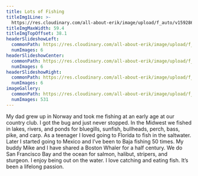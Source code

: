 ```yaml
---
title: Lots of Fishing
titleImg1Line: >-
  https://res.cloudinary.com/all-about-erik/image/upload/f_auto/v1592865592/Archives/07.%20Lots%20of%20Fishing/lots_of_fishing.png
titleImgMaxWidth: 59.4
titleImgTopOffset: 38.1
headerSlideshowLeft:
  commonPath: https://res.cloudinary.com/all-about-erik/image/upload/f_auto/v1592865606/Archives/07.%20Lots%20of%20Fishing/header-slideshows/1.%20left/lots-of-fishing_slideshow-left_
  numImages: 6
headerSlideshowCenter:
  commonPath: https://res.cloudinary.com/all-about-erik/image/upload/f_auto/v1592865606/Archives/07.%20Lots%20of%20Fishing/header-slideshows/2.%20center/lots-of-fishing_slideshow-center_
  numImages: 6
headerSlideshowRight:
  commonPath: https://res.cloudinary.com/all-about-erik/image/upload/f_auto/v1592865606/Archives/07.%20Lots%20of%20Fishing/header-slideshows/3.%20right/lots-of-fishing_slideshow-right_
  numImages: 6
imageGallery:
  commonPath: https://res.cloudinary.com/all-about-erik/image/upload/f_auto/v1592864975/Archives/07.%20Lots%20of%20Fishing/gallery/lots-of-fishing_gallery-img_
  numImages: 531
---
```

My dad grew up in Norway and took me fishing at an early age at our country club. I got the bug and just never stopped. In the Midwest we fished in lakes, rivers, and ponds for bluegills, sunfish, bullheads, perch, bass, pike, and carp.  As a teenager I loved going to Florida to fish in the saltwater. Later I started going to Mexico and I’ve been to Baja fishing 50 times. My buddy Mike and I have shared a Boston Whaler for a half century. We do San Francisco Bay and the ocean for salmon, halibut, stripers, and sturgeon. I enjoy being out on the water. I love catching and eating fish. It’s been a lifelong passion.